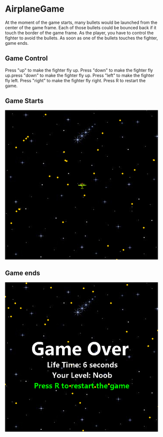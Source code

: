 # AirplaneGame
At the moment of the game starts, many bullets would be launched from the center of the game frame. Each of those bullets could be bounced 
back if it touch the border of the game frame. As the player, you have to control the fighter to avoid the bullets. As soon as one of the 
bullets touches the fighter, game ends.

## Game Control
Press "up" to make the fighter fly up. Press "down" to make the fighter fly up.press "down" to make the fighter fly up. Press "left" to 
make the fighter fly left. Press "right" to make the fighter fly right. Press R to restart the game.

## Game Starts
<img src="https://github.com/myishh/AirplaneGame/blob/master/src/images/GameStart.png"></img>
## Game ends
<img src="https://github.com/myishh/AirplaneGame/blob/master/src/images/GameEnd.png"></img>
